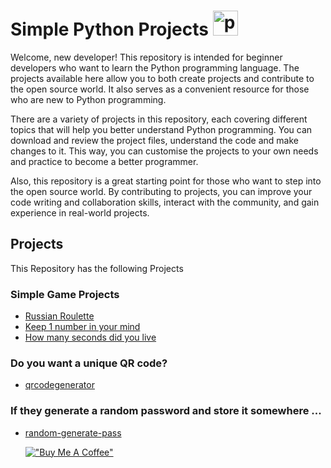 # Simple Python Projects <a href="https://emoji.gg/emoji/1887_python"><img src="https://cdn3.emoji.gg/emojis/1887_python.png" width="40px" height="40px" alt="python"></a>


Welcome, new developer! This repository is intended for beginner developers who want to learn the Python programming language. The projects available here allow you to both create projects and contribute to the open source world. It also serves as a convenient resource for those who are new to Python programming.

There are a variety of projects in this repository, each covering different topics that will help you better understand Python programming. You can download and review the project files, understand the code and make changes to it. This way, you can customise the projects to your own needs and practice to become a better programmer.

Also, this repository is a great starting point for those who want to step into the open source world. By contributing to projects, you can improve your code writing and collaboration skills, interact with the community, and gain experience in real-world projects.

## Projects

This Repository has the following Projects


### Simple Game Projects 

- [Russian Roulette](https://github.com/Mert305/basic-python-projects/blob/main/projects/Russian%20Roulette/roulette.py)
- [Keep 1 number in your mind](https://github.com/Mert305/basic-python-projects/blob/main/projects/Keep%201%20number%20in%20your%20mind/number.py)
- [How many seconds did you live](https://github.com/Mert305/basic-python-projects/blob/main/projects/How%20many%20seconds%20did%20you%20live/secondsdidyoulive.py)

### Do you want a unique QR code?
- [qrcodegenerator](https://github.com/Mert305/basic-python-projects/blob/main/projects/qrcodegenerator/qrcodegenerator.py)

### If they generate a random password and store it somewhere ...
- [random-generate-pass](https://github.com/Mert305/basic-python-projects/blob/main/projects/random-generate-pass/random-generate-pass.py)

  [!["Buy Me A Coffee"](https://www.buymeacoffee.com/assets/img/custom_images/orange_img.png)](https://www.buymeacoffee.com/MertErgun)

